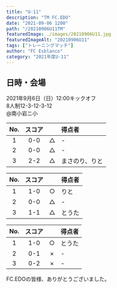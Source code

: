 ```yaml
---
title: "U-11"
description: "TM FC.EDO"
date: "2021-09-06 1200"
path: "/20210906U11TM"
featuredImage: ./images/20210906U11.jpg
featuredImageAlt: "20210906U11"
tags: ["トレーニングマッチ"]
author: "FC Esblanco"
category: "2021年度U-11"
---
```

## 日時・会場

2021年9月6日（日）12:00キックオフ<br>
8人制12-3-12-3-12<br>
@南小岩ニ小

| No.| スコア |   | 得点者  |
|:--:|:------:|:-:|:--------|
| 1  | 0-0 | △ |- |
| 2  | 0-0 | △ |- |
| 3  | 2-2 | △ |まさのり、りと|

| No.| スコア |   | 得点者  |
|:--:|:------:|:-:|:--------|
| 1  | 1-0 | ○ |りと|
| 2  | 0-0 | △ |- |
| 3  | 1-1 | △ |とうた|

| No.| スコア |   | 得点者  |
|:--:|:------:|:-:|:--------|
| 1  | 1-0 | ○ |とうた|
| 2  | 0-1 | × |- |
| 3  | 0-2 | × |- |


FC.EDOの皆様、ありがとうございました。
